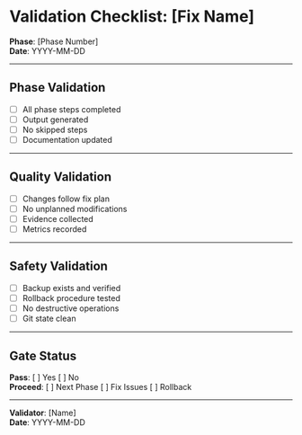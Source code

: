 # Validation Checklist: [Fix Name]

**Phase**: [Phase Number]  
**Date**: YYYY-MM-DD

---

## Phase Validation

- [ ] All phase steps completed
- [ ] Output generated
- [ ] No skipped steps
- [ ] Documentation updated

---

## Quality Validation

- [ ] Changes follow fix plan
- [ ] No unplanned modifications
- [ ] Evidence collected
- [ ] Metrics recorded

---

## Safety Validation

- [ ] Backup exists and verified
- [ ] Rollback procedure tested
- [ ] No destructive operations
- [ ] Git state clean

---

## Gate Status

**Pass**: [ ] Yes [ ] No  
**Proceed**: [ ] Next Phase [ ] Fix Issues [ ] Rollback

---

**Validator**: [Name]  
**Date**: YYYY-MM-DD

